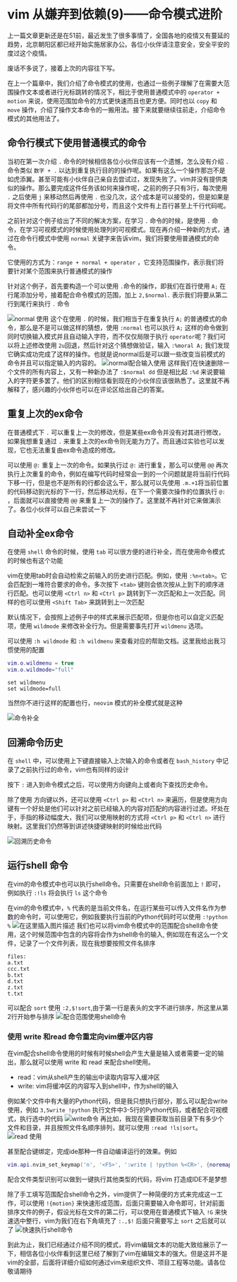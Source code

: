 # vim 从嫌弃到依赖(9)——命令模式进阶


上一篇文章更新还是在51前，最近发生了很多事情了，全国各地的疫情又有蔓延的趋势，北京朝阳区都已经开始实施居家办公。各位小伙伴请注意安全，安全平安的度过这个疫情。

废话不多说了，接着上次的内容往下写。

在上一个篇章中，我们介绍了命令模式的使用，也通过一些例子理解了在需要大范围操作文本或者进行光标跳转的情况下，相比于使用普通模式中的 `operator + motion` 来说，使用范围加命令的方式更快速而且也更方便。同时也以 `copy` 和 `move` 操作，介绍了操作文本命令的一搬用法。接下来就要继续往前走，介绍命令模式的其他用法了。

## 命令行模式下使用普通模式的命令

当初在第一次介绍 `.` 命令的时候相信各位小伙伴应该有一个遗憾，怎么没有介绍 `.`命令类似 `数字 + .` 以达到重复执行目的的操作呢。如果有这么一个操作那岂不是如虎添翼。甚至可能有小伙伴自己亲自去尝试过，发现失败了。vim并没有提供类似的操作。那么要完成这件任务该如何来操作呢，之前的例子只有3行，每次使用 `.` 之后使用 `j` 来移动然后再使用 `.` 也没几次，这个成本是可以接受的，但是如果是将文件中所有代码行的尾部都加分号，而且这个文件有上百行甚至上千行代码呢。

之前针对这个例子给出了不同的解决方案，在学习 `.` 命令的时候，是使用 `.` 命令，在学习可视模式的时候使用处理列的可视模式。现在再介绍一种新的方式，通过在命令行模式中使用 `normal` 关键字来告诉vim，我们将要使用普通模式的命令。

它使用的方式为：`range + normal + operator` ，它支持范围操作，表示我们将要针对某个范围来执行普通模式的操作

针对这个例子，首先要构造一个可以使用 `.`命令的操作，即我们在首行使用 `A;` 在行尾添加分号，接着配合命令模式的范围，加上 `2,$normal.` 表示我们将要从第二行到尾行来执行 `.` 命令

![normal 使用](https://img-blog.csdnimg.cn/30efe8adb40a40dd9176a343639fb7d9.gif#pic_center)
这个在使用 `.` 的时候，我们相当于在重复执行 `A;` 的普通模式的命令，那么是不是可以做这样的猜想，使用 `:normal` 也可以执行 `A;` 这样的命令做到同时切换输入模式并且自动输入字符，而不仅仅局限于执行 `operator`呢？我们可以将上述修改使用 `2u`回退，然后针对这个猜想做验证，输入 `:%moral A;` 我们发现它确实成功完成了这样的操作。也就是说normal后是可以跟一些改变当前模式的命令并且可以指定输入的内容的。
![normal配合输入使用](https://img-blog.csdnimg.cn/9dbc46ac20b14c53b38260eb69f403cb.gif#pic_center)
这样我们在快速删除一个文件的所有内容上，又有一种新办法了 `:$normal dd` 但是相比起 `:%d` 来说要输入的字符更多罢了。他们的区别相信看到现在的小伙伴应该很熟悉了。这里就不再解释了，感兴趣的小伙伴也可以在评论区给出自己的答案。

## 重复上次的ex命令

在普通模式下 `.` 可以重复上一次的修改，但是某些ex命令并没有对其进行修改，如果我想重复通过 `.` 来重复上次的ex命令则无能为力了。而且通过实验也可以发现，它也无法重复由ex命令造成的修改。

可以使用 `@:` 重复上一次的命令。如果执行过 `@:` 进行重复，那么可以使用 `@@` 再次执行上次重复的命令，例如在编写代码时经常会一到的一个问题就是将当前行代码下移一行，但是也不是所有的行都会这么干，那么就可以先使用 `.m.+1`将当前位置的代码移动到光标的下一行，然后移动光标，在下一个需要次操作的位置执行 `@:` ，后面就可以直接使用 `@@` 来重复上一次的操作了。这里就不再针对它来做演示了。各位小伙伴可以自己来尝试一下

## 自动补全ex命令

在使用 `shell` 命令的时候，使用 `tab` 可以很方便的进行补全，而在使用命令模式的时候也有这个功能

vim在使用tab时会自动检索之前输入的历史进行匹配。例如，使用 `:%n<tab>`。它会匹配到一堆符合要求的命令。多次按下 `<tab>` 键则会依次按从上到下的顺序进行匹配。也可以使用 `<Ctrl n>` 和 `<Ctrl p>` 跳转到下一次匹配和上一次匹配。同样的也可以使用 `<Shift Tab>` 来跳转到上一次匹配

默认情况下，会按照上述例子中的样式来展示匹配项，但是你也可以自定义匹配项，使用 `wildmode` 来修改补全行为。但是需要事先打开 `wildmenu` 选项。

可以使用 `:h wildmode` 和 `:h wildmenu` 来查看对应的帮助文档。这里我给出我习惯使用的配置

```lua
vim.o.wildmenu = true
vim.o.wildmode="full"
```

```vimscript
set wildmenu
set wildmode=full
```

当然你不进行这样的配置也行，`neovim` 模式的补全模式就是这种

![命令补全](https://img-blog.csdnimg.cn/9a546197daf84e1ea7770868274841b5.gif#pic_center)

## 回溯命令历史

在 `shell` 中，可以使用上下键直接输入上次输入的命令或者在 `bash_history` 中记录了之前执行过的命令，vim也有同样的设计

按下 `:` 进入到命令模式之后，可以使用方向键向上或者向下查找历史命令。

除了使用 方向键以外，还可以使用 `<Ctrl p>` 和 `<Ctrl n>` 来遍历，但是使用方向键有一个好处是他们可以针对之前已经输入的内容对匹配的内容进行过滤。坏处在于，手指的移动幅度大，我们可以使用映射的方式将 `<Ctrl p>` 和 `<Ctrl n>` 进行映射。这里我们仍然等到讲述快捷键映射的时候给出代码

![回溯历史命令](https://img-blog.csdnimg.cn/6591ca873ec846449a215496be0025be.gif#pic_center)

## 运行shell 命令

在vim的命令模式中也可以执行shell命令。只需要在shell命令前面加上 `!` 即可，例如执行 `:!ls` 将会执行 `ls` 这个命令

在vim的命令模式中，`%` 代表的是当前文件名，在运行某些可以传入文件名作为参数的命令时，可以使用它，例如我要执行当前的Python代码时可以使用 `:!python %`
![在这里插入图片描述](https://img-blog.csdnimg.cn/a9d18910a8104d3cb7731c77d57c1270.gif#pic_center)
我们也可以将vim命令模式中的范围配合shell命令使用，这个时候范围中包含的内容将会作为shell命令的输入, 例如现在有这么一个文件，记录了一个文件列表，现在我想要按照文件名排序

```
files:
a.txt
ccc.txt
b.txt
d.txt
z.txt
t.txt
```

可以配合 `sort` 使用 `:2,$!sort`,由于第一行是表头的文字不进行排序，所这里从第2行开始参与排序
![配合范围使用shell命令](https://img-blog.csdnimg.cn/aeb96c806eeb435188a5ed549ebe4b6f.gif#pic_center)

### 使用 write 和read 命令重定向vim缓冲区内容

在vim配合shell命令使用的时候有时候shell会产生大量是输入或者需要一定的输出，那么就可以使用 write 和 read 来配合shell使用。

- read：vim从shell产生的输出中读取内容写入缓冲区
- write:  vim将缓冲区的内容写入到shell中，作为shell的输入

例如某个文件中有大量的Python代码，但是我只想执行部分，那么可以配合write使用，例如 `3,5write !python` 执行文件中3-5行的Python代码，或者配合可视模式，执行选中的代码
![write命令](https://img-blog.csdnimg.cn/b8140b6a63bb4dd08c6566323551c11c.gif#pic_center)
再比如，我现在需要获取当前目录下有多少个文件和目录，并且按照文件名顺序排列，就可以使用 `:read !ls|sort`。
![read 使用](https://img-blog.csdnimg.cn/7ddb7364609341d485bf1b2436d7e58b.gif#pic_center)

甚至配合键绑定，完成ide那种一件自动编译运行的效果。例如

```lua
vim.api.nvim_set_keymap('n', '<F5>', ':write | !python %<CR>', {noremap = true, silent = true})
```

配合文件类型识别可以做到一键执行其他类型的代码，将vim 打造成IDE不是梦想

除了手工填写范围配合shell命令之外，vim提供了一种简便的方式来完成这一工作，可以使用 `!{motion}` 来快速形成范围，后面只需要输入命令即可，针对前面排序文件的例子，假设光标在文件的第二行，可以使用在普通模式下输入 `!G` 来快速选中整行，vim为我们在右下角填充了 `:.,$!` 后面只需要写上 `sort` 之后就可以了
![快速执行shell命令](https://img-blog.csdnimg.cn/642ffe6120954de2a1cff2e5fd38b248.gif#pic_center)

到此为止，我们已经通过介绍不同的模式，将vim编辑文本的功能大致给展示了一下，相信各位小伙伴看到这里已经了解到了vim在编辑文本的强大。但是这并不是vim的全部，后面将详细介绍如何通过vim来组织文件、项目工程等功能。请各位敬请期待
